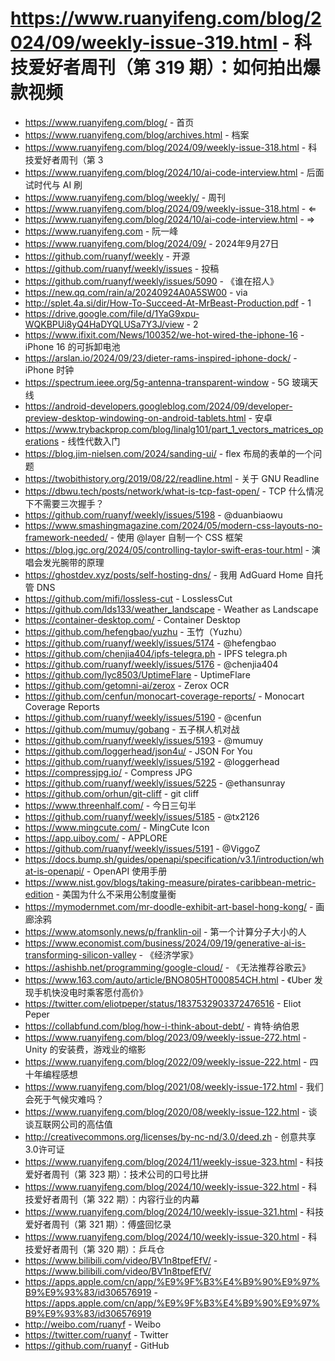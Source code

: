 # https://www.ruanyifeng.com/blog/2024/09/weekly-issue-319.html - 科技爱好者周刊（第 319 期）：如何拍出爆款视频

- https://www.ruanyifeng.com/blog/ - 首页
- https://www.ruanyifeng.com/blog/archives.html - 档案
- https://www.ruanyifeng.com/blog/2024/09/weekly-issue-318.html - 科技爱好者周刊（第 3
- https://www.ruanyifeng.com/blog/2024/10/ai-code-interview.html - 后面试时代与 AI 刷
- https://www.ruanyifeng.com/blog/weekly/ - 周刊
- https://www.ruanyifeng.com/blog/2024/09/weekly-issue-318.html - ⇐
- https://www.ruanyifeng.com/blog/2024/10/ai-code-interview.html - ⇒
- https://www.ruanyifeng.com - 阮一峰
- https://www.ruanyifeng.com/blog/2024/09/ - 2024年9月27日
- https://github.com/ruanyf/weekly - 开源
- https://github.com/ruanyf/weekly/issues - 投稿
- https://github.com/ruanyf/weekly/issues/5090 - 《谁在招人》
- https://new.qq.com/rain/a/20240924A0A5SW00 - via
- http://splet.4a.si/dir/How-To-Succeed-At-MrBeast-Production.pdf - 1
- https://drive.google.com/file/d/1YaG9xpu-WQKBPUi8yQ4HaDYQLUSa7Y3J/view - 2
- https://www.ifixit.com/News/100352/we-hot-wired-the-iphone-16 - iPhone 16 的可拆卸电池
- https://arslan.io/2024/09/23/dieter-rams-inspired-iphone-dock/ - iPhone 时钟
- https://spectrum.ieee.org/5g-antenna-transparent-window - 5G 玻璃天线
- https://android-developers.googleblog.com/2024/09/developer-preview-desktop-windowing-on-android-tablets.html - 安卓
- https://www.trybackprop.com/blog/linalg101/part_1_vectors_matrices_operations - 线性代数入门
- https://blog.jim-nielsen.com/2024/sanding-ui/ - flex 布局的表单的一个问题
- https://twobithistory.org/2019/08/22/readline.html - 关于 GNU Readline
- https://dbwu.tech/posts/network/what-is-tcp-fast-open/ - TCP 什么情况下不需要三次握手？
- https://github.com/ruanyf/weekly/issues/5198 - @duanbiaowu
- https://www.smashingmagazine.com/2024/05/modern-css-layouts-no-framework-needed/ - 使用 @layer 自制一个 CSS 框架
- https://blog.jgc.org/2024/05/controlling-taylor-swift-eras-tour.html - 演唱会发光腕带的原理
- https://ghostdev.xyz/posts/self-hosting-dns/ - 我用 AdGuard Home 自托管 DNS
- https://github.com/mifi/lossless-cut - LosslessCut
- https://github.com/lds133/weather_landscape - Weather as Landscape
- https://container-desktop.com/ - Container Desktop
- https://github.com/hefengbao/yuzhu - 玉竹（Yuzhu）
- https://github.com/ruanyf/weekly/issues/5174 - @hefengbao
- https://github.com/chenjia404/ipfs-telegra.ph - IPFS telegra.ph
- https://github.com/ruanyf/weekly/issues/5176 - @chenjia404
- https://github.com/lyc8503/UptimeFlare - UptimeFlare
- https://github.com/getomni-ai/zerox - Zerox OCR
- https://github.com/cenfun/monocart-coverage-reports/ - Monocart Coverage Reports
- https://github.com/ruanyf/weekly/issues/5190 - @cenfun
- https://github.com/mumuy/gobang - 五子棋人机对战
- https://github.com/ruanyf/weekly/issues/5193 - @mumuy
- https://github.com/loggerhead/json4u/ - JSON For You
- https://github.com/ruanyf/weekly/issues/5192 - @loggerhead
- https://compressjpg.io/ - Compress JPG
- https://github.com/ruanyf/weekly/issues/5225 - @ethansunray
- https://github.com/orhun/git-cliff - git cliff
- https://www.threenhalf.com/ - 今日三句半
- https://github.com/ruanyf/weekly/issues/5185 - @tx2126
- https://www.mingcute.com/ - MingCute Icon
- https://app.uiboy.com/ - APPLORE
- https://github.com/ruanyf/weekly/issues/5191 - @ViggoZ
- https://docs.bump.sh/guides/openapi/specification/v3.1/introduction/what-is-openapi/ - OpenAPI 使用手册
- https://www.nist.gov/blogs/taking-measure/pirates-caribbean-metric-edition - 美国为什么不采用公制度量衡
- https://mymodernmet.com/mr-doodle-exhibit-art-basel-hong-kong/ - 画廊涂鸦
- https://www.atomsonly.news/p/franklin-oil - 第一个计算分子大小的人
- https://www.economist.com/business/2024/09/19/generative-ai-is-transforming-silicon-valley - 《经济学家》
- https://ashishb.net/programming/google-cloud/ - 《无法推荐谷歌云》
- https://www.163.com/auto/article/BNO805HT000854CH.html - 《Uber 发现手机快没电时乘客愿付高价》
- https://twitter.com/eliotpeper/status/1837532903372476516 - Eliot Peper
- https://collabfund.com/blog/how-i-think-about-debt/ - 肯特·纳伯恩
- https://www.ruanyifeng.com/blog/2023/09/weekly-issue-272.html - Unity 的安装费，游戏业的缩影
- https://www.ruanyifeng.com/blog/2022/09/weekly-issue-222.html - 四十年编程感想
- https://www.ruanyifeng.com/blog/2021/08/weekly-issue-172.html - 我们会死于气候灾难吗？
- https://www.ruanyifeng.com/blog/2020/08/weekly-issue-122.html - 谈谈互联网公司的高估值
- http://creativecommons.org/licenses/by-nc-nd/3.0/deed.zh - 创意共享3.0许可证
- https://www.ruanyifeng.com/blog/2024/11/weekly-issue-323.html - 科技爱好者周刊（第 323 期）：技术公司的口号比拼
- https://www.ruanyifeng.com/blog/2024/10/weekly-issue-322.html - 科技爱好者周刊（第 322 期）：内容行业的内幕
- https://www.ruanyifeng.com/blog/2024/10/weekly-issue-321.html - 科技爱好者周刊（第 321 期）：傅盛回忆录
- https://www.ruanyifeng.com/blog/2024/10/weekly-issue-320.html - 科技爱好者周刊（第 320 期）：乒乓仓
- https://www.bilibili.com/video/BV1n8tpefEfV/ - https://www.bilibili.com/video/BV1n8tpefEfV/
- https://apps.apple.com/cn/app/%E9%9F%B3%E4%B9%90%E9%97%B9%E9%93%83/id306576919 - https://apps.apple.com/cn/app/%E9%9F%B3%E4%B9%90%E9%97%B9%E9%93%83/id306576919
- http://weibo.com/ruanyf - Weibo
- https://twitter.com/ruanyf - Twitter
- https://github.com/ruanyf - GitHub